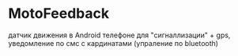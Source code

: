 # MotoFeedback

датчик движения в Android телефоне для "сигналлизации" + gps,
уведомление по смс с кардинатами (упраление по bluetooth)
